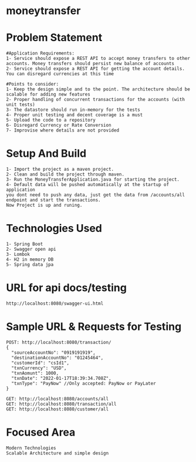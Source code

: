 # moneytransfer
# Problem Statement
    #Application Requirements:
    1- Service should expose a REST API to accept money transfers to other accounts. Money transfers should persist new balance of accounts
    2- Service should expose a REST API for getting the account details. You can disregard currencies at this time
    
    #Points to consider:
    1- Keep the design simple and to the point. The architecture should be scalable for adding new features
    2- Proper handling of concurrent transactions for the accounts (with unit tests)
    3- The datastore should run in-memory for the tests
    4- Proper unit testing and decent coverage is a must
    5- Upload the code to a repository
    6- Disregard Currency or Rate Conversion
    7- Improvise where details are not provided
     
# Setup And Build
    1- Import the project as a maven project.
    2- Clean and build the project through maven.
    3- Run the MoneyTransferApplication.java for starting the project.
    4- Default data will be pushed automatically at the startup of application
    you dont need to push any data, just get the data from /accounts/all
    endpoint and start the transactions.
    Now Project is up and runing.
# Technologies Used

    1- Spring Boot
    2- Swagger open api
    3- Lombok
    4- H2 in memory DB
    5- Spring data jpa

# URL for api docs/testing
    http://localhost:8080/swagger-ui.html
# Sample URL & Requests for Testing
    
    POST: http://localhost:8080/transaction/
    {
      "sourceAccountNo": "0919191919",
      "destinationAccountNo": "01245464",
      "customerId": "csId1",
      "txnCurrency": "USD",
      "txnAomunt": 1000,
      "txnDate": "2022-01-17T18:39:34.708Z",
      "txnType": "PayNow" //Only accepted: PayNow or PayLater
    }
    
    GET: http://localhost:8080/accounts/all
    GET: http://localhost:8080/transaction/all
    GET: http://localhost:8080/customer/all
    
# Focused Area
    Modern Technologies
    Scalable Architecture and simple design
